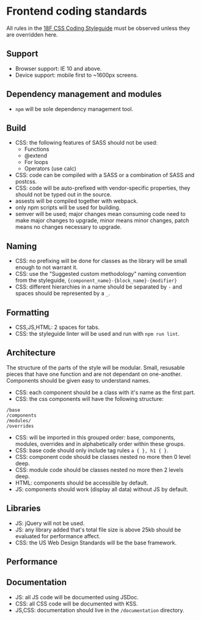 
# Frontend coding standards

All rules in the [18F CSS Coding
Styleguide](https://pages.18f.gov/frontend/css-coding-styleguide/) must be
observed unless they are overridden here.

## Support
- Browser support: IE 10 and above.
- Device support: mobile first to ~1600px screens.

## Dependency management and modules
- `npm` will be sole dependency management tool.

## Build 
- CSS: the following features of SASS should not be used:
  - Functions
  - @extend
  - For loops
  - Operators (use calc)
- CSS: code can be compiled with a SASS or a combination of SASS and postcss.
- CSS: code will be auto-prefixed with vendor-specific properties, they should
  not be typed out in the source.
- assests will be compiled together with webpack.
- only npm scripts will be used for building.
- semver will be used; major changes mean consuming code need to make major
  changes to upgrade, minor means minor changes, patch means no changes
  necessary to upgrade.

## Naming
- CSS: no prefixing will be done for classes as the library will be small enough to
  not warrant it.
- CSS: use the "Suggested custom methodology" naming convention from the styleguide,
  `{component_name}-{block_name}-{modifier}`
- CSS: different hierarchies in a name should be separated by `-` and spaces should
  be represented by a `_`.

## Formatting
- CSS,JS,HTML: 2 spaces for tabs.
- CSS: the styleguide linter will be used and run with `npm run lint`.

## Architecture
The structure of the parts of the style will be modular. Small, resusable pieces
that have one function and are not dependant on one-another. Components should
be given easy to understand names.

- CSS: each component should be a class with it's name as the first part.
- CSS: the css components will have the following structure:
```
/base
/components
/modules/
/overrides
```
- CSS: will be imported in this grouped order: base, components, modules,
  overrides and in alphabetically order within these groups.
- CSS: base code should only include tag rules `a { }, h1 { }`.
- CSS: component code should be classes nested no more then 0 level deep.
- CSS: module code should be classes nested no more then 2 levels deep.
- HTML: components should be accessible by default.
- JS: components should work (display all data) without JS by default.

## Libraries
- JS: jQuery will not be used.
- JS: any library added that's total file size is above 25kb should be
  evaluated for performance affect.
- CSS: the US Web Design Standards will be the base framework.

## Performance

## Documentation
- JS: all JS code will be documented using JSDoc.
- CSS: all CSS code will be documented with KSS.
- JS,CSS: documentation should live in the `/documentation` directory.

